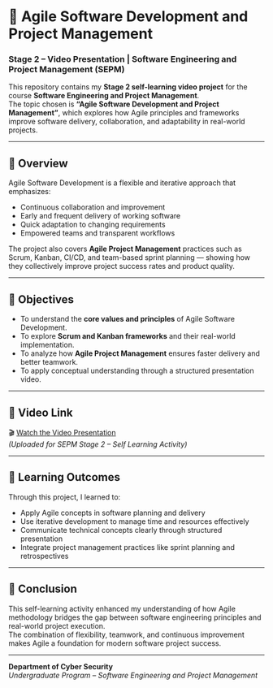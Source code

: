 

# 🎥 Agile Software Development and Project Management  
### Stage 2 – Video Presentation | Software Engineering and Project Management (SEPM)

This repository contains my **Stage 2 self-learning video project** for the course **Software Engineering and Project Management**.  
The topic chosen is **“Agile Software Development and Project Management”**, which explores how Agile principles and frameworks improve software delivery, collaboration, and adaptability in real-world projects.

---

## 📘 Overview

Agile Software Development is a flexible and iterative approach that emphasizes:
- Continuous collaboration and improvement  
- Early and frequent delivery of working software  
- Quick adaptation to changing requirements  
- Empowered teams and transparent workflows  

The project also covers **Agile Project Management** practices such as Scrum, Kanban, CI/CD, and team-based sprint planning — showing how they collectively improve project success rates and product quality.

---

## 🎯 Objectives
- To understand the **core values and principles** of Agile Software Development.  
- To explore **Scrum and Kanban frameworks** and their real-world implementation.  
- To analyze how **Agile Project Management** ensures faster delivery and better teamwork.  
- To apply conceptual understanding through a structured presentation video.

---


## 🔗 Video Link
🎬 [Watch the Video Presentation](<https://docs.google.com/presentation/d/1yRk1Uj6yHSYt9ARsSpFOp1p2O7bCTI8-/edit?usp=sharing&ouid=118321446116803551334&rtpof=true&sd=true>)  
*(Uploaded for SEPM Stage 2 – Self Learning Activity)*

---

## 🧠 Learning Outcomes
Through this project, I learned to:
- Apply Agile concepts in software planning and delivery  
- Use iterative development to manage time and resources effectively  
- Communicate technical concepts clearly through structured presentation  
- Integrate project management practices like sprint planning and retrospectives  

---

## 🏁 Conclusion
This self-learning activity enhanced my understanding of how Agile methodology bridges the gap between software engineering principles and real-world project execution.  
The combination of flexibility, teamwork, and continuous improvement makes Agile a foundation for modern software project success.

---

**Department of Cyber Security**  
*Undergraduate Program – Software Engineering and Project Management*
